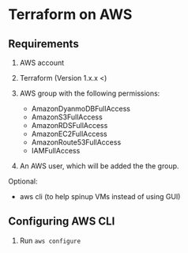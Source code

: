 # Terraform on AWS 

## Requirements
1. AWS account
2. Terraform (Version 1.x.x <)
3. AWS group with the following permissions:
    - AmazonDyanmoDBFullAccess
    - AmazonS3FullAccess
    - AmazonRDSFullAccess
    - AmazonEC2FullAccess
    - AmazonRoute53FullAccess
    - IAMFullAccess

4. An AWS user, which will be added the the group.

Optional:
- aws cli (to help spinup VMs instead of using GUI)

## Configuring AWS CLI
1. Run `aws configure`


